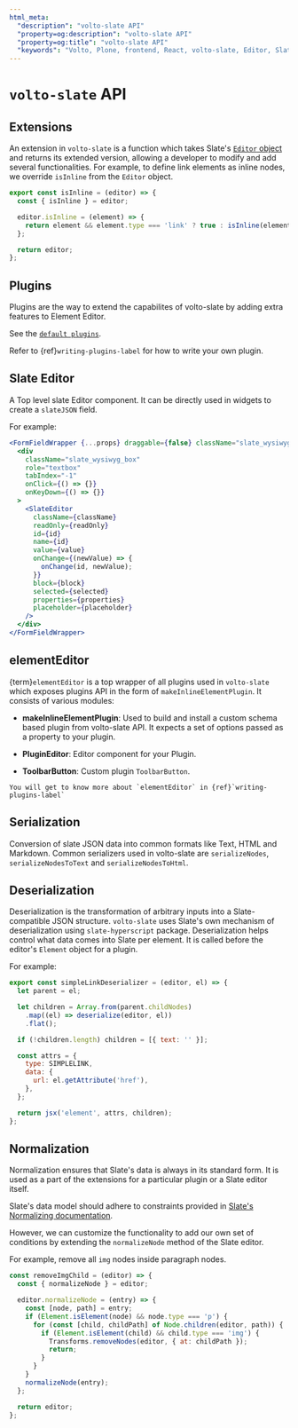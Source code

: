 ```yaml
---
html_meta:
  "description": "volto-slate API"
  "property=og:description": "volto-slate API"
  "property=og:title": "volto-slate API"
  "keywords": "Volto, Plone, frontend, React, volto-slate, Editor, Slate, API"
---
```


# `volto-slate` API

## Extensions

An extension in `volto-slate` is a function which takes Slate's [`Editor` object](https://docs.slatejs.org/concepts/07-editor) and returns its extended version, allowing a developer to modify and add several functionalities.
For example, to define link elements as inline nodes, we override `isInline` from the `Editor` object.

```js
export const isInline = (editor) => {
  const { isInline } = editor;

  editor.isInline = (element) => {
    return element && element.type === 'link' ? true : isInline(element);
  };

  return editor;
};
```

## Plugins

Plugins are the way to extend the capabilites of volto-slate by adding extra features to Element Editor.

See the [`default plugins`](https://github.com/plone/volto/tree/slate-integration/packages/volto-slate/src/editor/plugins).

Refer to {ref}`writing-plugins-label` for how to write your own plugin.

## Slate Editor

A Top level slate Editor component. It can be directly used in widgets to create a `slateJSON` field.

For example:

```jsx
<FormFieldWrapper {...props} draggable={false} className="slate_wysiwyg">
  <div
    className="slate_wysiwyg_box"
    role="textbox"
    tabIndex="-1"
    onClick={() => {}}
    onKeyDown={() => {}}
  >
    <SlateEditor
      className={className}
      readOnly={readOnly}
      id={id}
      name={id}
      value={value}
      onChange={(newValue) => {
        onChange(id, newValue);
      }}
      block={block}
      selected={selected}
      properties={properties}
      placeholder={placeholder}
    />
  </div>
</FormFieldWrapper>
```

## elementEditor

{term}`elementEditor` is a top wrapper of all plugins used in `volto-slate` which exposes plugins API in the form of `makeInlineElementPlugin`. It consists of various modules:

- **makeInlineElementPlugin**: Used to build and install a custom schema based plugin from volto-slate API. It expects a set of options passed as a property to your plugin.
- **PluginEditor**: Editor component for your Plugin.

- **ToolbarButton**: Custom plugin `ToolbarButton`.

```{note}
You will get to know more about `elementEditor` in {ref}`writing-plugins-label`
```

## Serialization

Conversion of slate JSON data into common formats like Text, HTML and Markdown. Common serializers used in volto-slate are `serializeNodes`, `serializeNodesToText` and `serializeNodesToHtml`.

## Deserialization

Deserialization is the transformation of arbitrary inputs into a Slate-compatible JSON structure.
`volto-slate` uses Slate's own mechanism of deserialization using `slate-hyperscript` package.
Deserialization helps control what data comes into Slate per element.
It is called before the editor's `Element` object for a plugin.

For example:

```js
export const simpleLinkDeserializer = (editor, el) => {
  let parent = el;

  let children = Array.from(parent.childNodes)
    .map((el) => deserialize(editor, el))
    .flat();

  if (!children.length) children = [{ text: '' }];

  const attrs = {
    type: SIMPLELINK,
    data: {
      url: el.getAttribute('href'),
    },
  };

  return jsx('element', attrs, children);
};
```

## Normalization

Normalization ensures that Slate's data is always in its standard form.
It is used as a part of the extensions for a particular plugin or a Slate editor itself.

Slate's data model should adhere to constraints provided in [Slate's Normalizing documentation](https://docs.slatejs.org/concepts/11-normalizing#built-in-constraints).

However, we can customize the functionality to add our own set of conditions by extending the `normalizeNode` method of the Slate editor.

For example, remove all `img` nodes inside paragraph nodes.

```js
const removeImgChild = (editor) => {
  const { normalizeNode } = editor;

  editor.normalizeNode = (entry) => {
    const [node, path] = entry;
    if (Element.isElement(node) && node.type === 'p') {
      for (const [child, childPath] of Node.children(editor, path)) {
        if (Element.isElement(child) && child.type === 'img') {
          Transforms.removeNodes(editor, { at: childPath });
          return;
        }
      }
    }
    normalizeNode(entry);
  };

  return editor;
};
```
